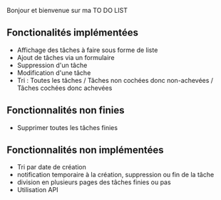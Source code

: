 Bonjour et bienvenue sur ma TO DO LIST

## Fonctionalités implémentées 

- Affichage des tâches à faire sous forme de liste
- Ajout de tâches via un formulaire
- Suppression d'un tâche
- Modification d'une tâche
- Tri : Toutes les tâches / Tâches non cochées donc non-achevées / Tâches cochées donc achevées

## Fonctionnalités non finies

- Supprimer toutes les tâches finies

## Fonctionnalités non implémentées 

- Tri par date de création 
- notification temporaire à la création, suppression ou fin de la tâche
- division en plusieurs pages des tâches finies ou pas
- Utilisation API
